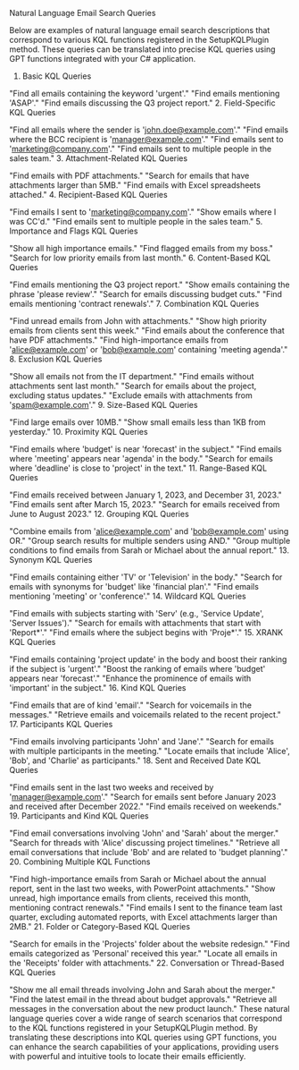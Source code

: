 Natural Language Email Search Queries

Below are examples of natural language email search descriptions that correspond to various KQL functions registered in the SetupKQLPlugin method. These queries can be translated into precise KQL queries using GPT functions integrated with your C# application.

1. Basic KQL Queries

"Find all emails containing the keyword 'urgent'."
"Find emails mentioning 'ASAP'."
"Find emails discussing the Q3 project report."
2. Field-Specific KQL Queries

"Find all emails where the sender is 'john.doe@example.com'."
"Find emails where the BCC recipient is 'manager@example.com'."
"Find emails sent to 'marketing@company.com'."
"Find emails sent to multiple people in the sales team."
3. Attachment-Related KQL Queries

"Find emails with PDF attachments."
"Search for emails that have attachments larger than 5MB."
"Find emails with Excel spreadsheets attached."
4. Recipient-Based KQL Queries

"Find emails I sent to 'marketing@company.com'."
"Show emails where I was CC'd."
"Find emails sent to multiple people in the sales team."
5. Importance and Flags KQL Queries

"Show all high importance emails."
"Find flagged emails from my boss."
"Search for low priority emails from last month."
6. Content-Based KQL Queries

"Find emails mentioning the Q3 project report."
"Show emails containing the phrase 'please review'."
"Search for emails discussing budget cuts."
"Find emails mentioning 'contract renewals'."
7. Combination KQL Queries

"Find unread emails from John with attachments."
"Show high priority emails from clients sent this week."
"Find emails about the conference that have PDF attachments."
"Find high-importance emails from 'alice@example.com' or 'bob@example.com' containing 'meeting agenda'."
8. Exclusion KQL Queries

"Show all emails not from the IT department."
"Find emails without attachments sent last month."
"Search for emails about the project, excluding status updates."
"Exclude emails with attachments from 'spam@example.com'."
9. Size-Based KQL Queries

"Find large emails over 10MB."
"Show small emails less than 1KB from yesterday."
10. Proximity KQL Queries

"Find emails where 'budget' is near 'forecast' in the subject."
"Find emails where 'meeting' appears near 'agenda' in the body."
"Search for emails where 'deadline' is close to 'project' in the text."
11. Range-Based KQL Queries

"Find emails received between January 1, 2023, and December 31, 2023."
"Find emails sent after March 15, 2023."
"Search for emails received from June to August 2023."
12. Grouping KQL Queries

"Combine emails from 'alice@example.com' and 'bob@example.com' using OR."
"Group search results for multiple senders using AND."
"Group multiple conditions to find emails from Sarah or Michael about the annual report."
13. Synonym KQL Queries

"Find emails containing either 'TV' or 'Television' in the body."
"Search for emails with synonyms for 'budget' like 'financial plan'."
"Find emails mentioning 'meeting' or 'conference'."
14. Wildcard KQL Queries

"Find emails with subjects starting with 'Serv' (e.g., 'Service Update', 'Server Issues')."
"Search for emails with attachments that start with 'Report*'."
"Find emails where the subject begins with 'Proje*'."
15. XRANK KQL Queries

"Find emails containing 'project update' in the body and boost their ranking if the subject is 'urgent'."
"Boost the ranking of emails where 'budget' appears near 'forecast'."
"Enhance the prominence of emails with 'important' in the subject."
16. Kind KQL Queries

"Find emails that are of kind 'email'."
"Search for voicemails in the messages."
"Retrieve emails and voicemails related to the recent project."
17. Participants KQL Queries

"Find emails involving participants 'John' and 'Jane'."
"Search for emails with multiple participants in the meeting."
"Locate emails that include 'Alice', 'Bob', and 'Charlie' as participants."
18. Sent and Received Date KQL Queries

"Find emails sent in the last two weeks and received by 'manager@example.com'."
"Search for emails sent before January 2023 and received after December 2022."
"Find emails received on weekends."
19. Participants and Kind KQL Queries

"Find email conversations involving 'John' and 'Sarah' about the merger."
"Search for threads with 'Alice' discussing project timelines."
"Retrieve all email conversations that include 'Bob' and are related to 'budget planning'."
20. Combining Multiple KQL Functions

"Find high-importance emails from Sarah or Michael about the annual report, sent in the last two weeks, with PowerPoint attachments."
"Show unread, high importance emails from clients, received this month, mentioning contract renewals."
"Find emails I sent to the finance team last quarter, excluding automated reports, with Excel attachments larger than 2MB."
21. Folder or Category-Based KQL Queries

"Search for emails in the 'Projects' folder about the website redesign."
"Find emails categorized as 'Personal' received this year."
"Locate all emails in the 'Receipts' folder with attachments."
22. Conversation or Thread-Based KQL Queries

"Show me all email threads involving John and Sarah about the merger."
"Find the latest email in the thread about budget approvals."
"Retrieve all messages in the conversation about the new product launch."
These natural language queries cover a wide range of search scenarios that correspond to the KQL functions registered in your SetupKQLPlugin method. By translating these descriptions into KQL queries using GPT functions, you can enhance the search capabilities of your applications, providing users with powerful and intuitive tools to locate their emails efficiently.